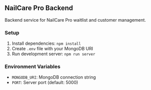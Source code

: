 ## NailCare Pro Backend

Backend service for NailCare Pro waitlist and customer management.

### Setup
1. Install dependencies: `npm install`
2. Create `.env` file with your MongoDB URI
3. Run development server: `npm run server`

### Environment Variables
- `MONGODB_URI`: MongoDB connection string
- `PORT`: Server port (default: 5000)